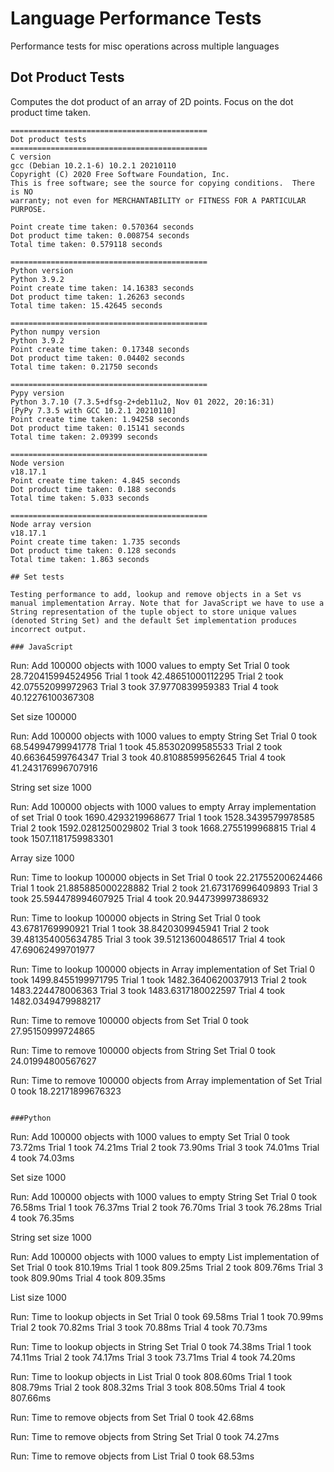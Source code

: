 # Language Performance Tests

Performance tests for misc operations across multiple languages

## Dot Product Tests

Computes the dot product of an array of 2D points. Focus on the dot product time taken.

```
============================================
Dot product tests
============================================
C version
gcc (Debian 10.2.1-6) 10.2.1 20210110
Copyright (C) 2020 Free Software Foundation, Inc.
This is free software; see the source for copying conditions.  There is NO
warranty; not even for MERCHANTABILITY or FITNESS FOR A PARTICULAR PURPOSE.

Point create time taken: 0.570364 seconds
Dot product time taken: 0.008754 seconds
Total time taken: 0.579118 seconds

============================================
Python version
Python 3.9.2
Point create time taken: 14.16383 seconds
Dot product time taken: 1.26263 seconds
Total time taken: 15.42645 seconds

============================================
Python numpy version
Python 3.9.2
Point create time taken: 0.17348 seconds
Dot product time taken: 0.04402 seconds
Total time taken: 0.21750 seconds

============================================
Pypy version
Python 3.7.10 (7.3.5+dfsg-2+deb11u2, Nov 01 2022, 20:16:31)
[PyPy 7.3.5 with GCC 10.2.1 20210110]
Point create time taken: 1.94258 seconds
Dot product time taken: 0.15141 seconds
Total time taken: 2.09399 seconds

============================================
Node version
v18.17.1
Point create time taken: 4.845 seconds
Dot product time taken: 0.188 seconds
Total time taken: 5.033 seconds

============================================
Node array version
v18.17.1
Point create time taken: 1.735 seconds
Dot product time taken: 0.128 seconds
Total time taken: 1.863 seconds

## Set tests

Testing performance to add, lookup and remove objects in a Set vs manual implementation Array. Note that for JavaScript we have to use a String representation of the tuple object to store unique values (denoted String Set) and the default Set implementation produces incorrect output.

### JavaScript

```
Run: Add 100000 objects with 1000 values to empty Set
Trial 0 took 28.720415994524956
Trial 1 took 42.48651000112295
Trial 2 took 42.07552099972963
Trial 3 took 37.9770839959383
Trial 4 took 40.12276100367308

Set size 100000


Run: Add 100000 objects with 1000 values  to empty String Set
Trial 0 took 68.54994799941778
Trial 1 took 45.85302099585533
Trial 2 took 40.66364599764347
Trial 3 took 40.81088599562645
Trial 4 took 41.243176996707916

String set size 1000


Run: Add 100000 objects with 1000 values to empty Array implementation of set
Trial 0 took 1690.4293219968677
Trial 1 took 1528.3439579978585
Trial 2 took 1592.0281250029802
Trial 3 took 1668.2755199968815
Trial 4 took 1507.1181759983301

Array size 1000


Run: Time to lookup 100000 objects in Set
Trial 0 took 22.21755200624466
Trial 1 took 21.885885000228882
Trial 2 took 21.673176996409893
Trial 3 took 25.594478994607925
Trial 4 took 20.944739997386932

Run: Time to lookup 100000 objects in String Set
Trial 0 took 43.6781769990921
Trial 1 took 38.8420309945941
Trial 2 took 39.481354005634785
Trial 3 took 39.51213600486517
Trial 4 took 47.69062499701977

Run: Time to lookup 100000 objects in Array implementation of Set
Trial 0 took 1499.8455199971795
Trial 1 took 1482.3640620037913
Trial 2 took 1483.224478006363
Trial 3 took 1483.6317180022597
Trial 4 took 1482.0349479988217

Run: Time to remove 100000 objects from Set
Trial 0 took 27.95150999724865

Run: Time to remove 100000 objects from String Set
Trial 0 took 24.01994800567627

Run: Time to remove 100000 objects from Array implementation of Set
Trial 0 took 18.22171899676323
```

###Python

```
Run: Add 100000 objects with 1000 values to empty Set
Trial 0 took 73.72ms
Trial 1 took 74.21ms
Trial 2 took 73.90ms
Trial 3 took 74.01ms
Trial 4 took 74.03ms

Set size 1000

Run: Add 100000 objects with 1000 values to empty String Set
Trial 0 took 76.58ms
Trial 1 took 76.37ms
Trial 2 took 76.70ms
Trial 3 took 76.28ms
Trial 4 took 76.35ms

String set size 1000

Run: Add 100000 objects with 1000 values to empty List implementation of Set
Trial 0 took 810.19ms
Trial 1 took 809.25ms
Trial 2 took 809.76ms
Trial 3 took 809.90ms
Trial 4 took 809.35ms

List size 1000

Run: Time to lookup objects in Set
Trial 0 took 69.58ms
Trial 1 took 70.99ms
Trial 2 took 70.82ms
Trial 3 took 70.88ms
Trial 4 took 70.73ms

Run: Time to lookup objects in String Set
Trial 0 took 74.38ms
Trial 1 took 74.11ms
Trial 2 took 74.17ms
Trial 3 took 73.71ms
Trial 4 took 74.20ms

Run: Time to lookup objects in List
Trial 0 took 808.60ms
Trial 1 took 808.79ms
Trial 2 took 808.32ms
Trial 3 took 808.50ms
Trial 4 took 807.66ms

Run: Time to remove objects from Set
Trial 0 took 42.68ms

Run: Time to remove objects from String Set
Trial 0 took 74.27ms

Run: Time to remove objects from List
Trial 0 took 68.53ms
```